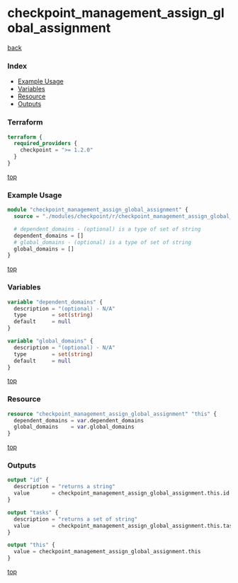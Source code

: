 # checkpoint_management_assign_global_assignment

[back](../checkpoint.md)

### Index

- [Example Usage](#example-usage)
- [Variables](#variables)
- [Resource](#resource)
- [Outputs](#outputs)

### Terraform

```terraform
terraform {
  required_providers {
    checkpoint = ">= 1.2.0"
  }
}
```

[top](#index)

### Example Usage

```terraform
module "checkpoint_management_assign_global_assignment" {
  source = "./modules/checkpoint/r/checkpoint_management_assign_global_assignment"

  # dependent_domains - (optional) is a type of set of string
  dependent_domains = []
  # global_domains - (optional) is a type of set of string
  global_domains = []
}
```

[top](#index)

### Variables

```terraform
variable "dependent_domains" {
  description = "(optional) - N/A"
  type        = set(string)
  default     = null
}

variable "global_domains" {
  description = "(optional) - N/A"
  type        = set(string)
  default     = null
}
```

[top](#index)

### Resource

```terraform
resource "checkpoint_management_assign_global_assignment" "this" {
  dependent_domains = var.dependent_domains
  global_domains    = var.global_domains
}
```

[top](#index)

### Outputs

```terraform
output "id" {
  description = "returns a string"
  value       = checkpoint_management_assign_global_assignment.this.id
}

output "tasks" {
  description = "returns a set of string"
  value       = checkpoint_management_assign_global_assignment.this.tasks
}

output "this" {
  value = checkpoint_management_assign_global_assignment.this
}
```

[top](#index)